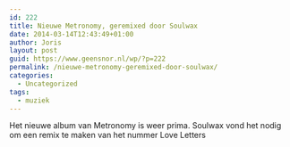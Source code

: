 ```yaml
---
id: 222
title: Nieuwe Metronomy, geremixed door Soulwax
date: 2014-03-14T12:43:49+01:00
author: Joris
layout: post
guid: https://www.geensnor.nl/wp/?p=222
permalink: /nieuwe-metronomy-geremixed-door-soulwax/
categories:
  - Uncategorized
tags:
  - muziek
---
```

Het nieuwe album van Metronomy is weer prima. Soulwax vond het nodig om een remix te maken van het nummer Love Letters